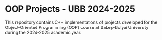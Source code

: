 # OOP Projects - UBB 2024-2025

This repository contains C++ implementations of projects developed for the Object-Oriented Programming (OOP) course at Babeș-Bolyai University during the 2024-2025 academic year.
